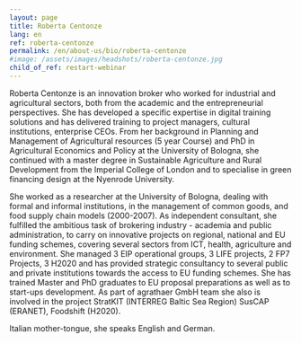 ```yaml
---
layout: page
title: Roberta Centonze
lang: en
ref: roberta-centonze
permalink: /en/about-us/bio/roberta-centonze
#image: /assets/images/headshots/roberta-centonze.jpg
child_of_ref: restart-webinar
---
```


Roberta Centonze is an innovation broker who worked for industrial and agricultural sectors, both from the academic and the entrepreneurial perspectives. She has developed a specific expertise in digital training solutions and has delivered training to project managers, cultural institutions, enterprise CEOs. From her background in Planning and Management of Agricultural resources (5 year Course) and PhD in Agricultural Economics and Policy at the University of Bologna, she continued with a master degree in Sustainable Agriculture and Rural Development from the Imperial College of London and to specialise in green financing design at the Nyenrode University.

She worked as a researcher at the University of Bologna, dealing with formal and informal institutions, in the management of common goods, and food supply chain models (2000-2007). As independent consultant, she fulfilled the ambitious task of brokering industry - academia and public administration, to carry on innovative projects on regional, national and EU funding schemes, covering several sectors from ICT, health, agriculture and environment. She managed 3 EIP operational groups, 3 LIFE projects, 2 FP7 Projects, 3 H2020 and has provided strategic consultancy to several public and private institutions towards the access to EU funding schemes. She has trained Master and PhD graduates to EU proposal preparations as well as to start-ups development. As part of agrathaer GmbH team  she also is involved in the project StratKIT (INTERREG Baltic Sea Region) SusCAP (ERANET), Foodshift (H2020).

Italian mother-tongue, she speaks English and German.
